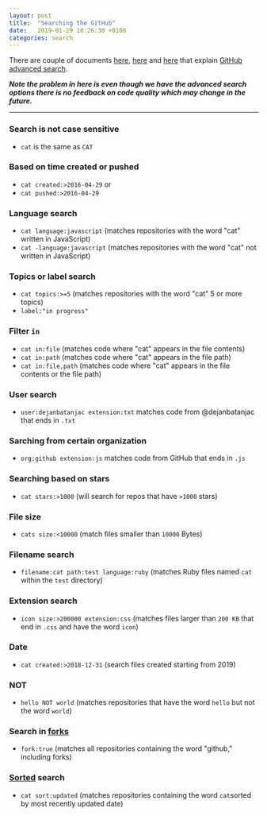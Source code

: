 ```yaml
---
layout: post
title:  "Searching the GitHub"
date:   2019-01-29 10:26:30 +0100
categories: search
---
```

There are couple of documents [here](https://help.github.com/articles/understanding-the-search-syntax/), [here](https://help.github.com/articles/searching-code/) and [here](https://help.github.com/articles/about-searching-on-github/) that explain [GitHub advanced search](https://github.com/search/advanced).

***Note the problem in here is even though we have the advanced search options there is no feedback on code quality which may change in the future.***

---

### Search is not case sensitive
* `cat` is the same as `CAT`

### Based on time created or pushed 
* `cat created:>2016-04-29` or 
* `cat pushed:>2016-04-29`

### Language search
* `cat language:javascript` (matches repositories with the word "cat" written in JavaScript)
* `cat -language:javascript` (matches repositories with the word "cat" not written in JavaScript)

### Topics or label search
* `cat topics:>=5` (matches repositories with the word "cat" 5 or more topics)
* `label:"in progress"` 

### Filter `in`
* `cat in:file` (matches code where "cat" appears in the file contents)
* `cat in:path` (matches code where "cat" appears in the file path)
* `cat in:file,path` (matches code where "cat" appears in the file contents or the file path) 


### User search
* `user:dejanbatanjac extension:txt` matches code from @dejanbatanjac that ends in `.txt`

### Sarching from certain organization
* `org:github extension:js` matches code from GitHub that ends in `.js`

### Searching based on stars
* `cat stars:>1000` (will search for repos that have `>1000` stars)

### File size
* `cats size:<10000` (match files smaller than `10000` Bytes)

### Filename search
* `filename:cat path:test language:ruby` (matches Ruby files named `cat` within the `test` directory)

### Extension search
* `icon size:>200000 extension:css` (matches files larger than `200 KB` that end in `.css` and have the word `icon`)
 
### Date
* `cat created:>2018-12-31` (search files created starting from 2019)

### NOT
* `hello NOT world` (matches repositories that have the word `hello` but not the word `world`)

### Search in [forks](https://help.github.com/articles/searching-in-forks/)
* `fork:true` (matches all repositories containing the word "github," including forks)

### [Sorted](https://help.github.com/articles/sorting-search-results/) search
* `cat sort:updated` (matches repositories containing the word `cat`sorted by most recently updated date)